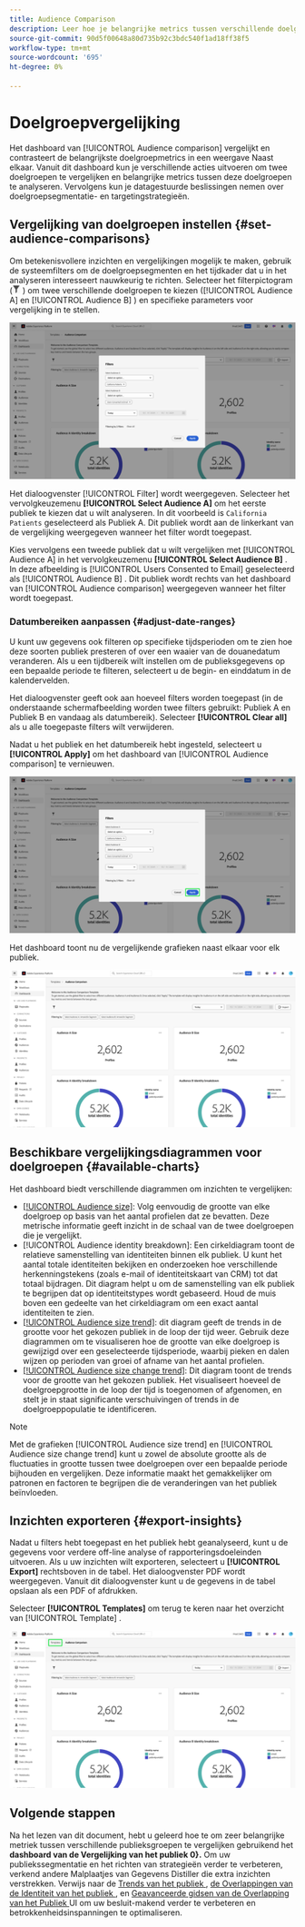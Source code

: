 ```yaml
---
title: Audience Comparison
description: Leer hoe je belangrijke metrics tussen verschillende doelgroepen vergelijkt met het Audience Comparison dashboard. Doelgroepfilters instellen, trends analyseren en inzichten exporteren voor datagestuurde beslissingen
source-git-commit: 90d5f00648a80d735b92c3bdc540f1ad18ff38f5
workflow-type: tm+mt
source-wordcount: '695'
ht-degree: 0%

---
```


# Doelgroepvergelijking

Het dashboard van [!UICONTROL Audience comparison] vergelijkt en contrasteert de belangrijkste doelgroepmetrics in een weergave Naast elkaar. Vanuit dit dashboard kun je verschillende acties uitvoeren om twee doelgroepen te vergelijken en belangrijke metrics tussen deze doelgroepen te analyseren. Vervolgens kun je datagestuurde beslissingen nemen over doelgroepsegmentatie- en targetingstrategieën.

## Vergelijking van doelgroepen instellen {#set-audience-comparisons}

Om betekenisvollere inzichten en vergelijkingen mogelijk te maken, gebruik de systeemfilters om de doelgroepsegmenten en het tijdkader dat u in het analyseren interesseert nauwkeurig te richten. Selecteer het filterpictogram (![ het filterpictogram.](../../../images/icons/filter-icon-white.png) ) om twee verschillende doelgroepen te kiezen ([!UICONTROL Audience A] en [!UICONTROL Audience B] ) en specifieke parameters voor vergelijking in te stellen.

![ de dialoog van Filters op het de vergelijkingsdashboard van het Publiek.](../../images/sql-insights-query-pro-mode/templates/audience-comparison-filters.png)

Het dialoogvenster [!UICONTROL Filter] wordt weergegeven. Selecteer het vervolgkeuzemenu **[!UICONTROL Select Audience A]** om het eerste publiek te kiezen dat u wilt analyseren. In dit voorbeeld is `California Patients` geselecteerd als Publiek A. Dit publiek wordt aan de linkerkant van de vergelijking weergegeven wanneer het filter wordt toegepast.

Kies vervolgens een tweede publiek dat u wilt vergelijken met [!UICONTROL Audience A] in het vervolgkeuzemenu **[!UICONTROL Select Audience B]** . In deze afbeelding is [!UICONTROL Users Consented to Email] geselecteerd als [!UICONTROL Audience B] . Dit publiek wordt rechts van het dashboard van [!UICONTROL Audience comparison] weergegeven wanneer het filter wordt toegepast.

### Datumbereiken aanpassen {#adjust-date-ranges}

U kunt uw gegevens ook filteren op specifieke tijdsperioden om te zien hoe deze soorten publiek presteren of over een waaier van de douanedatum veranderen. Als u een tijdbereik wilt instellen om de publieksgegevens op een bepaalde periode te filteren, selecteert u de begin- en einddatum in de kalendervelden.

Het dialoogvenster geeft ook aan hoeveel filters worden toegepast (in de onderstaande schermafbeelding worden twee filters gebruikt: Publiek A en Publiek B en vandaag als datumbereik). Selecteer **[!UICONTROL Clear all]** als u alle toegepaste filters wilt verwijderen.

Nadat u het publiek en het datumbereik hebt ingesteld, selecteert u **[!UICONTROL Apply]** om het dashboard van [!UICONTROL Audience comparison] te vernieuwen.

![ de dialoog van Filters op het de vergelijkingsdashboard van het Publiek met benadrukt van toepassing.](../../images/sql-insights-query-pro-mode/templates/audience-comparison-filters-apply.png)

Het dashboard toont nu de vergelijkende grafieken naast elkaar voor elk publiek.

![ het de vergelijkingsdashboard van het Publiek met verscheidene grafieken die metriek voor elk publiek vergelijken.](../../images/sql-insights-query-pro-mode/templates/audience-comparison-dashboard.png)

## Beschikbare vergelijkingsdiagrammen voor doelgroepen {#available-charts}

<!-- Potentially could expand this section to include images of each widget.  -->

Het dashboard biedt verschillende diagrammen om inzichten te vergelijken:

- [[!UICONTROL Audience size]](../../guides/audiences.md#audience-size): Volg eenvoudig de grootte van elke doelgroep op basis van het aantal profielen dat ze bevatten. Deze metrische informatie geeft inzicht in de schaal van de twee doelgroepen die je vergelijkt.
- [!UICONTROL Audience identity breakdown]: Een cirkeldiagram toont de relatieve samenstelling van identiteiten binnen elk publiek. U kunt het aantal totale identiteiten bekijken en onderzoeken hoe verschillende herkenningstekens (zoals e-mail of identiteitskaart van CRM) tot dat totaal bijdragen. Dit diagram helpt u om de samenstelling van elk publiek te begrijpen dat op identiteitstypes wordt gebaseerd. Houd de muis boven een gedeelte van het cirkeldiagram om een exact aantal identiteiten te zien.
- [[!UICONTROL Audience size trend]](../../guides/audiences.md#audience-size-trend): dit diagram geeft de trends in de grootte voor het gekozen publiek in de loop der tijd weer. Gebruik deze diagrammen om te visualiseren hoe de grootte van elke doelgroep is gewijzigd over een geselecteerde tijdsperiode, waarbij pieken en dalen wijzen op perioden van groei of afname van het aantal profielen.
- [[!UICONTROL Audience size change trend]](../../guides/audiences.md#audience-size-change-trend): Dit diagram toont de trends voor de grootte van het gekozen publiek. Het visualiseert hoeveel de doelgroepgrootte in de loop der tijd is toegenomen of afgenomen, en stelt je in staat significante verschuivingen of trends in de doelgroeppopulatie te identificeren.

>[!NOTE]
>
>Met de grafieken [!UICONTROL Audience size trend] en [!UICONTROL Audience size change trend] kunt u zowel de absolute grootte als de fluctuaties in grootte tussen twee doelgroepen over een bepaalde periode bijhouden en vergelijken. Deze informatie maakt het gemakkelijker om patronen en factoren te begrijpen die de veranderingen van het publiek beïnvloeden.

## Inzichten exporteren {#export-insights}

Nadat u filters hebt toegepast en het publiek hebt geanalyseerd, kunt u de gegevens voor verdere off-line analyse of rapporteringsdoeleinden uitvoeren. Als u uw inzichten wilt exporteren, selecteert u **[!UICONTROL Export]** rechtsboven in de tabel. Het dialoogvenster PDF wordt weergegeven. Vanuit dit dialoogvenster kunt u de gegevens in de tabel opslaan als een PDF of afdrukken.

Selecteer **[!UICONTROL Templates]** om terug te keren naar het overzicht van [!UICONTROL Template] .

![ de Geavanceerde benadrukte mening van de Overlappingen van de Publiek met Malplaatjes.](../../images/sql-insights-query-pro-mode/templates/navigation.png)

## Volgende stappen

Na het lezen van dit document, hebt u geleerd hoe te om zeer belangrijke metriek tussen verschillende publieksgroepen te vergelijken gebruikend het **dashboard van de Vergelijking van het publiek 0}.** Om uw publiekssegmentatie en het richten van strategieën verder te verbeteren, verkend andere Malplaatjes van Gegevens Distiller die extra inzichten verstrekken. Verwijs naar de [ Trends van het publiek ](./trends.md), [ de Overlappingen van de Identiteit van het publiek ](./identity-overlaps.md), en [ Geavanceerde gidsen van de Overlapping van het Publiek ](./overlaps.md) UI om uw besluit-makend verder te verbeteren en betrokkenheidsinspanningen te optimaliseren.

